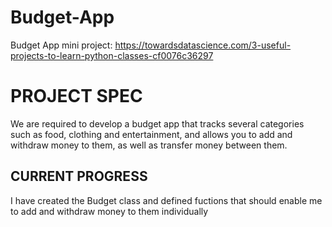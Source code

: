 # Budget-App
Budget App mini project: https://towardsdatascience.com/3-useful-projects-to-learn-python-classes-cf0076c36297

# PROJECT SPEC
We are required to develop a budget app that tracks several categories such as food, clothing and entertainment, and allows you to add and withdraw money to them, as well as transfer money between them. 


## CURRENT PROGRESS
I have created the Budget class and defined fuctions that should enable me to add and withdraw money to them individually
